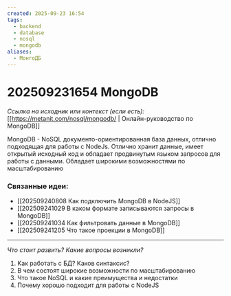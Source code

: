```yaml
---
created: 2025-09-23 16:54
tags:
  - backend
  - database
  - nosql
  - mongodb
aliases:
  - МонгоДБ
---
```

# 202509231654 MongoDB

*Ссылка на исходник или контекст (если есть):* [[https://metanit.com/nosql/mongodb/ | Онлайн-руководство по MongoDB]]

MongoDB - NoSQL документо-ориентированная база данных, отлично подходящая для работы с NodeJs. Отлично хранит данные, имеет открытый исходный код и обладает продвинутым языком запросов для работы с данными. Обладает широкими возможностями по масштабированию

### Связанные идеи:
* [[202509240808 Как подключить MongoDB в NodeJS]]
* [[202509241029 В каком формате записываются запросы в MongoDB]]
* [[202509241034 Как фильтровать данные в MongoDB]]
* [[202509241205 Что такое проекции в MongoDB]]
---

*Что стоит развить? Какие вопросы возникли?*
1) Как работать с БД? Каков синтаксис?
2) В чем состоят широкие возможности по масштабированию
3) Что такое NoSQL и какие преимущества и недостатки
4) Почему хорошо подходит для работы с NodeJS
